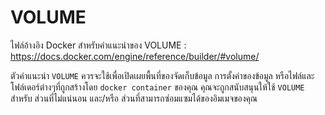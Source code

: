 # VOLUME

ไฟล์อ้างอิง Docker สำหรับคำแนะนำของ VOLUME : <https://docs.docker.com/engine/reference/builder/#volume/>

ตัวคำแนะนำ `VOLUME` ควรจะใช้เพื่อเปิดเผยพื้นที่ของจัดเก็บข้อมูล การตั้งค่าของข้อมูล หรือไฟล์และโฟล์เดอร์ต่างๆที่ถูกสร้างโดย `docker container` ของคุณ
คุณจะถูกสนับสนุนให้ใช้ `VOLUME` สำหรับ ส่วนที่ไม่แน่นอน และ/หรือ ส่วนที่สามารถซ่อมแซมได้ของอิมเมจของคุณ
